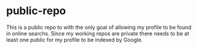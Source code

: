 # public-repo

This is a public repo to with the only goal of allowing my profile to be found in online searchs. 
Since my working repos are private there needs to be at least one public for my profile to be indexed by Google. 
